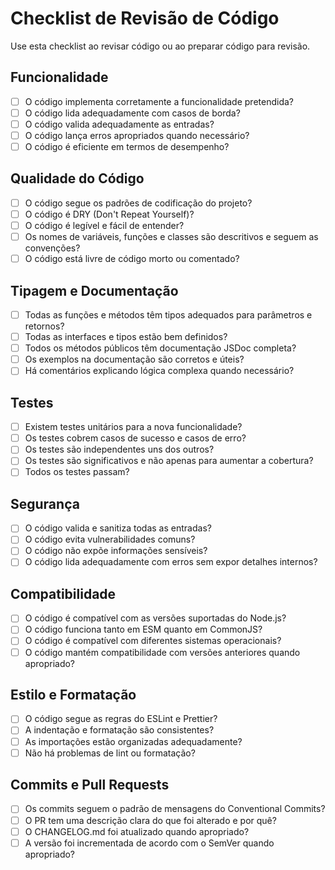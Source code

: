 # Checklist de Revisão de Código

Use esta checklist ao revisar código ou ao preparar código para revisão.

## Funcionalidade

- [ ] O código implementa corretamente a funcionalidade pretendida?
- [ ] O código lida adequadamente com casos de borda?
- [ ] O código valida adequadamente as entradas?
- [ ] O código lança erros apropriados quando necessário?
- [ ] O código é eficiente em termos de desempenho?

## Qualidade do Código

- [ ] O código segue os padrões de codificação do projeto?
- [ ] O código é DRY (Don't Repeat Yourself)?
- [ ] O código é legível e fácil de entender?
- [ ] Os nomes de variáveis, funções e classes são descritivos e seguem as convenções?
- [ ] O código está livre de código morto ou comentado?

## Tipagem e Documentação

- [ ] Todas as funções e métodos têm tipos adequados para parâmetros e retornos?
- [ ] Todas as interfaces e tipos estão bem definidos?
- [ ] Todos os métodos públicos têm documentação JSDoc completa?
- [ ] Os exemplos na documentação são corretos e úteis?
- [ ] Há comentários explicando lógica complexa quando necessário?

## Testes

- [ ] Existem testes unitários para a nova funcionalidade?
- [ ] Os testes cobrem casos de sucesso e casos de erro?
- [ ] Os testes são independentes uns dos outros?
- [ ] Os testes são significativos e não apenas para aumentar a cobertura?
- [ ] Todos os testes passam?

## Segurança

- [ ] O código valida e sanitiza todas as entradas?
- [ ] O código evita vulnerabilidades comuns?
- [ ] O código não expõe informações sensíveis?
- [ ] O código lida adequadamente com erros sem expor detalhes internos?

## Compatibilidade

- [ ] O código é compatível com as versões suportadas do Node.js?
- [ ] O código funciona tanto em ESM quanto em CommonJS?
- [ ] O código é compatível com diferentes sistemas operacionais?
- [ ] O código mantém compatibilidade com versões anteriores quando apropriado?

## Estilo e Formatação

- [ ] O código segue as regras do ESLint e Prettier?
- [ ] A indentação e formatação são consistentes?
- [ ] As importações estão organizadas adequadamente?
- [ ] Não há problemas de lint ou formatação?

## Commits e Pull Requests

- [ ] Os commits seguem o padrão de mensagens do Conventional Commits?
- [ ] O PR tem uma descrição clara do que foi alterado e por quê?
- [ ] O CHANGELOG.md foi atualizado quando apropriado?
- [ ] A versão foi incrementada de acordo com o SemVer quando apropriado?